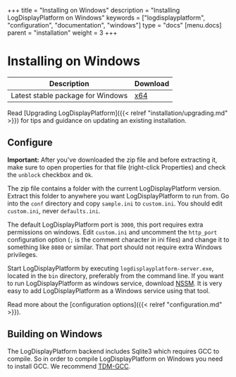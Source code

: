 +++
title = "Installing on Windows"
description = "Installing LogDisplayPlatform on Windows"
keywords = ["logdisplayplatform", "configuration", "documentation", "windows"]
type = "docs"
[menu.docs]
parent = "installation"
weight = 3
+++

# Installing on Windows

Description | Download
------------ | -------------
Latest stable package for Windows | [x64](https://logdisplayplatform.com/logdisplayplatform/download?platform=windows)

Read [Upgrading LogDisplayPlatform]({{< relref "installation/upgrading.md" >}}) for tips and guidance on updating an existing
installation.

## Configure

**Important:** After you've downloaded the zip file and before extracting it, make sure to open properties for that file (right-click Properties) and check the `unblock` checkbox and `Ok`.

The zip file contains a folder with the current LogDisplayPlatform version. Extract
this folder to anywhere you want LogDisplayPlatform to run from.  Go into the
`conf` directory and copy `sample.ini` to `custom.ini`. You should edit
`custom.ini`, never `defaults.ini`.

The default LogDisplayPlatform port is `3000`, this port requires extra permissions
on windows. Edit `custom.ini` and uncomment the `http_port`
configuration option (`;` is the comment character in ini files) and change it to something like `8080` or similar.
That port should not require extra Windows privileges.

Start LogDisplayPlatform by executing `logdisplayplatform-server.exe`, located in the `bin` directory, preferably from the
command line. If you want to run LogDisplayPlatform as windows service, download
[NSSM](https://nssm.cc/). It is very easy to add LogDisplayPlatform as a Windows
service using that tool.

Read more about the [configuration options]({{< relref "configuration.md" >}}).

## Building on Windows

The LogDisplayPlatform backend includes Sqlite3 which requires GCC to compile. So
in order to compile LogDisplayPlatform on Windows you need to install GCC. We
recommend [TDM-GCC](http://tdm-gcc.tdragon.net/download).
